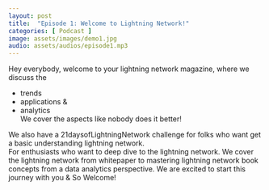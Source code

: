 ```yaml
---
layout: post
title:  "Episode 1: Welcome to Lightning Network!"
categories: [ Podcast ]
image: assets/images/demo1.jpg
audio: assets/audios/episode1.mp3
---
```

Hey everybody, welcome to your lightning network magazine, where we discuss the
 - trends
 - applications &
 - analytics              
We cover the aspects like nobody does it better!

We also have a 21daysofLightningNetwork challenge for folks who want get a basic understanding lightning network.  
For enthusiasts  who want to deep dive to the lightning network. We cover the lightning network from whitepaper to mastering lightning network book concepts from a data analytics perspective.
We are excited to start this journey with you & So Welcome!
